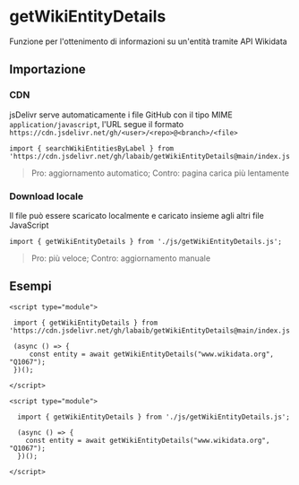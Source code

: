 # getWikiEntityDetails
Funzione per l'ottenimento di informazioni su un'entità tramite API Wikidata



## Importazione


### CDN

jsDelivr serve automaticamente i file GitHub con il tipo MIME `application/javascript`, l'URL segue il formato `https://cdn.jsdelivr.net/gh/<user>/<repo>@<branch>/<file>`

```
import { searchWikiEntitiesByLabel } from 'https://cdn.jsdelivr.net/gh/labaib/getWikiEntityDetails@main/index.js';
```

> Pro: aggiornamento automatico; Contro: pagina carica più lentamente 

### Download locale

Il file può essere scaricato localmente e caricato insieme agli altri file JavaScript
```
import { getWikiEntityDetails } from './js/getWikiEntityDetails.js';
```

> Pro: più veloce; Contro: aggiornamento manuale 


## Esempi

```
<script type="module">
        
 import { getWikiEntityDetails } from 'https://cdn.jsdelivr.net/gh/labaib/getWikiEntityDetails@main/index.js';

 (async () => {
     const entity = await getWikiEntityDetails("www.wikidata.org", "Q1067");
 })();

</script>
```
```
<script type="module">
        
  import { getWikiEntityDetails } from './js/getWikiEntityDetails.js';

  (async () => {
    const entity = await getWikiEntityDetails("www.wikidata.org", "Q1067");
  })();

</script>
```